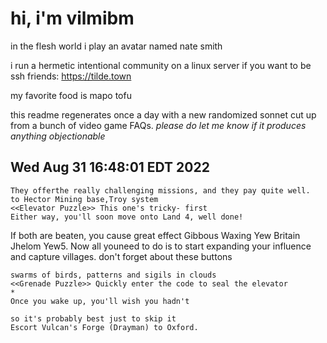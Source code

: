 # hi, i'm vilmibm

in the flesh world i play an avatar named nate smith

i run a hermetic intentional community on a linux server if you want to be ssh friends: https://tilde.town

my favorite food is mapo tofu

this readme regenerates once a day with a new randomized sonnet cut up from a bunch of video game FAQs.
_please do let me know if it produces anything objectionable_

## Wed Aug 31 16:48:01 EDT 2022

    They offerthe really challenging missions, and they pay quite well.
    to Hector Mining base,Troy system
    <<Elevator Puzzle>> This one's tricky- first
    Either way, you'll soon move onto Land 4, well done!
    
     If both are beaten, you cause great effect
    Gibbous Waxing Yew Britain Jhelom Yew5.
    Now all youneed to do is to start expanding your influence and capture villages.
    don't forget about these buttons
    
    swarms of birds, patterns and sigils in clouds
    <<Grenade Puzzle>> Quickly enter the code to seal the elevator
    *
    Once you wake up, you'll wish you hadn't
    
    so it's probably best just to skip it
    Escort Vulcan's Forge (Drayman) to Oxford.
